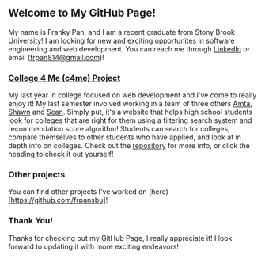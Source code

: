 ## Welcome to My GitHub Page!

My name is Franky Pan, and I am a recent graduate from Stony Brook University! I am looking for new and exciting opportunites in software engineering and web development. You can reach me through [LinkedIn](https://www.linkedin.com/in/frpan/) or email (frpan814@gmail.com)! 

### [College 4 Me (c4me) Project](https://github.com/frpansbu/c4me-FASS)

My last year in college focused on web development and I've come to really enjoy it! My last semester involved working in a team of three others [Amta](https://www.linkedin.com/in/amta-sulaiman-983b0685), [Shawn](https://www.linkedin.com/in/shawnfelix) and [Sean](https://www.facebook.com/seancspencer).
Simply put, it's a website that helps high school students look for colleges that are right for them using a filtering search system and recommendation score algorithm! 
Students can search for colleges, compare themselves to other students who have applied, and look at in depth info on colleges. Check out the [repository](https://github.com/frpansbu/c4me-FASS) for more info, or click the heading to check it out yourself!

### Other projects

You can find other projects I've worked on (here)[https://github.com/frpansbu]!

### Thank You!

Thanks for checking out my GitHub Page, I really appreciate it! I look forward to updating it with more exciting endeavors! 
